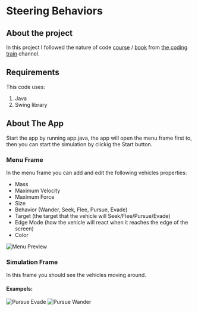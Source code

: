 Steering Behaviors
====================
About the project
-----------------
In this project I followed the nature of code [course](https://www.youtube.com/playlist?list=PLRqwX-V7Uu6ZV4yEcW3uDwOgGXKUUsPOM) / [book](https://natureofcode.com) from [the coding train](https://www.youtube.com/c/TheCodingTrain) channel.

Requirements
------------
This code uses:
1. Java
2. Swing library

About The App
--------------
Start the app by running app.java, the app will open the menu frame first to, then you can start the simulation by clickig the Start button.

### Menu Frame
In the menu frame you can add and edit the following vehicles properties:
* Mass
* Maximum Velocity
* Maximum Force
* Size
* Behavior   (Wander, Seek, Flee, Pursue, Evade)
* Target     (the target that the vehicle will Seek/Flee/Pursue/Evade)
* Edge Mode  (how the vehicle will react when it reaches the edge of the screen)
* Color

![Menu Preview](https://user-images.githubusercontent.com/60931606/153732979-828d430c-111d-46c9-ae95-f69a09ba639e.png)

### Simulation Frame
In this frame you should see the vehicles moving around.
#### Exampels:
![Pursue   Evade](https://user-images.githubusercontent.com/60931606/132954286-c58b26df-a5bb-404d-b202-47cbbc0b6f40.gif)
![Pursue   Wander](https://user-images.githubusercontent.com/60931606/132954287-9cda9ae4-e9ff-4e87-9c39-450322435ac8.gif)
